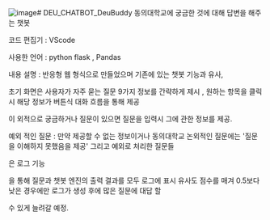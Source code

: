 ![image](https://github.com/dhdhfkk1119/DEU_CHATBOT_DeuBuddy/assets/140272714/e1192044-dec0-4d5a-a0fc-198d7ce06fac)# DEU_CHATBOT_DeuBuddy
동의대학교에 궁금한 것에 대해 답변을 해주는 챗봇 

코드 편집기 : VScode

사용한 언어 : python flask , Pandas 

내용 설명 : 반응형 웹 형식으로 만들었으며 기존에 있는 챗봇 기능과 유사,

초기 화면은 사용자가 자주 묻는 질문 9가지 정보를 간략하게 제시 , 원하는 항목을 클릭시 해당 정보가 버튼식 대화 흐름을 통해 제공 

이 외적으로 궁금하거나 질문이 있으면 질문을 입력시 그에 관한 정보를 제공.

예외 적인 질문 : 만약 제공할 수 없는 정보이거나 동의대학교 논외적인 질문에는 '질문을 이해하지 못했음을 제공' 그리고 예외로 처리한 질문들

은 로그 기능

을 통해 질문과 챗봇 엔진의 출력 결과를 모두 로그에 표시 유사도 점수를 매겨 0.5보다 낮은 경우에만 로그가 생성 후에 많은 질문에 대답 할 

수 있게 늘려갈 예정. 


